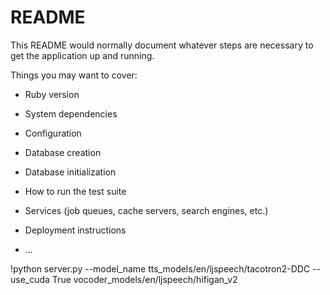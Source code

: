 # README

This README would normally document whatever steps are necessary to get the
application up and running.

Things you may want to cover:

* Ruby version

* System dependencies

* Configuration

* Database creation

* Database initialization

* How to run the test suite

* Services (job queues, cache servers, search engines, etc.)

* Deployment instructions

* ...

!python server.py --model_name tts_models/en/ljspeech/tacotron2-DDC --use_cuda True
vocoder_models/en/ljspeech/hifigan_v2
